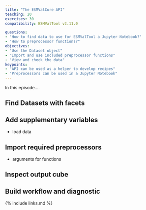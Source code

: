 ```yaml
---
title: "The ESMValCore API"
teaching: 20
exercises: 30
compatibility: ESMValTool v2.11.0

questions:
- "How to find data to use for ESMValTool a Jupyter Notebook?"
- "How to preprocessor functions?"
objectives:
- "Use the Dataset object"
- "Import and use included preprocessor functions"
- "View and check the data"
keypoints:
- "API can be used as a helper to develop recipes"
- "Preprocessors can be used in a Jupyter Notebook"
---
```


In this episode....

## Find Datasets with facets

## Add supplementary variables

- load data

## Import required preprocessors
- arguments for functions 

## Inspect output cube

## Build workflow and diagnostic

{% include links.md %}
